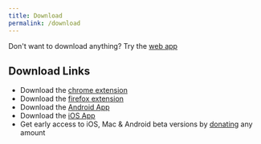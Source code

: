 ```yaml
---
title: Download
permalink: /download
---
```


Don't want to download anything? Try the [web app](https://my.fleetingnotes.app)

## Download Links

* Download the [chrome extension](https://chrome.google.com/webstore/detail/fleeting-notes/gcplhmogdjioeaenmehmapbdonklmdnc/)
* Download the [firefox extension](https://addons.mozilla.org/en-CA/firefox/addon/fleeting-notes/)
* Download the [Android App](https://play.google.com/store/apps/details?id=com.fleetingnotes)
* Download the [iOS App](https://apps.apple.com/us/app/fleeting-notes/id1615226800)
* Get early access to iOS, Mac & Android beta versions by [donating](https://ko-fi.com/fleetingnotes) any amount
